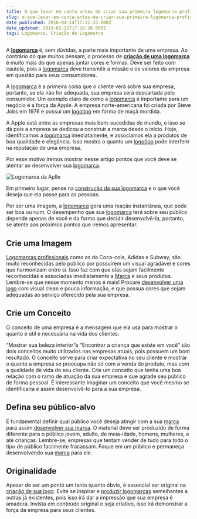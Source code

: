 ```yaml
---
title: O que levar em conta antes de criar sua primeira logomarca profissional
slug: o-que-levar-em-conta-antes-de-criar-sua-primeira-logomarca-profissional
date_published: 2016-04-14T17:31:33.000Z
date_updated: 2019-02-21T17:18:20.000Z
tags: Logomarca, Criação de Logomarca
---
```


A **[logomarca](https://inoweb.com.br/criacao-de-logomarca)** é, sem dúvidas, a parte mais importante de uma empresa. Ao contrário do que muitos pensam, o processo de **[criação de uma logomarca](https://inoweb.com.br/criacao-de-logomarca)** é muito mais do que apenas juntar cores e formas. Deve ser feito com cautela, pois a [logomarca](https://inoweb.com.br/criacao-de-logomarca) deve transmitir a missão e os valores da empresa em questão para seus consumidores.

A [logomarca](https://inoweb.com.br/criacao-de-logomarca) é a primeira coisa que o cliente verá sobre sua empresa, portanto, se ela não for adequada, sua empresa será descartada pelo consumidor. Um exemplo claro de como a [logomarca](https://inoweb.com.br/criacao-de-logomarca) é importante para um negócio é a força da Apple. A empresa norte-americana foi criada por Steve Jobs em 1976 e possui um [logotipo](https://inoweb.com.br/criacao-de-logomarca) em forma de maçã mordida.

A Apple está entre as empresas mais bem-sucedidas do mundo, e isso se dá pois a empresa se dedicou a construir a marca desde o início. Hoje, identificamos a [logomarca](https://inoweb.com.br/criacao-de-logomarca) imediatamente, e associamos ela a produtos de boa qualidade e elegância. Isso mostra o quanto um [logotipo](https://inoweb.com.br/criacao-de-logomarca) pode interferir na reputação de uma empresa.

Por esse motivo iremos mostrar nesse artigo pontos que você deve se atentar ao desenvolver sua [logomarca](https://inoweb.com.br/criacao-de-logomarca).

![Logomarca da Aplle](https://blog.inoweb.com.br/content/images/2016/04/logo-apple.jpg)

Em primeiro lugar, pense na [construção da sua logomarca](https://inoweb.com.br/criacao-de-logomarca) e o que você deseja que ela passe para as pessoas.

Por ser uma imagem, a [logomarca](https://inoweb.com.br/criacao-de-logomarca) gera uma reação instantânea, que pode ser boa ou ruim. O desempenho que sua [logomarca](https://inoweb.com.br/criacao-de-logomarca) terá sobre seu público depende apenas de você e da forma que decidir desenvolvê-la, portanto, se atente aos próximos pontos que iremos apresentar.

## Crie uma Imagem

[Logomarcas profissionais](https://inoweb.com.br/criacao-de-logomarca) como as da Coca-cola, Adidas e Subway, são muito reconhecidas pelo público por possuírem um visual agradável e cores que harmonizam entre si. Isso faz com que elas sejam facilmente reconhecidas e associadas imediatamente a [Marca](https://inoweb.com.br/criacao-de-logomarca) e seus produtos. Lembre-se que nesse momento menos é mais! Procure [desenvolver uma logo](https://inoweb.com.br/criacao-de-logomarca) com visual clean e pouca informação, e que possua cores que sejam adequadas ao serviço oferecido pela sua empresa.

## Crie um Conceito

O conceito de uma empresa é a mensagem que ela usa para mostrar o quanto é útil e necessária na vida dos clientes.

“Mostrar sua beleza interior”e “Encontrar a criança que existe em você” são dois conceitos muito utilizados nas empresas atuais, pois possuem um bom resultado. O conceito serve para criar expectativa no seu cliente e mostrar o quanto a empresa se preocupa não só com a venda do produto, mas com a qualidade de vida do seu cliente. Crie um conceito que tenha uma boa relação com o ramo de atuação da sua empresa e que agrade seu público de forma pessoal. É interessante imaginar um conceito que você mesmo se identificaria e assim desenvolvê-lo para a sua empresa.

## Defina seu público-alvo

É fundamental definir qual público você deseja atingir com a sua [marca](https://inoweb.com.br/criacao-de-logomarca) para assim [desenvolver sua marca](https://inoweb.com.br/criacao-de-logomarca). O material deve ser produzido de forma diferente para o público jovem, adulto, de meia-idade, homens, mulheres, e até crianças. Lembre-se, empresas que tentam vender de tudo para todo o tipo de público facilmente fracassam. Foque em um público e permaneça desenvolvendo sua [marca](https://inoweb.com.br/criacao-de-logomarca) para ele.

## Originalidade

Apesar de ser um ponto um tanto quanto óbvio, é essencial ser original na [criação de sua logo](https://inoweb.com.br/criacao-de-logomarca). Evite se inspirar e [produzir logomarcas](https://inoweb.com.br/criacao-de-logomarca) semelhantes a outras já existentes, pois isso irá dar a impressão que sua empresa é amadora. Invista em conteúdo original e seja criativo, isso irá demonstrar a força da empresa para seus clientes.
